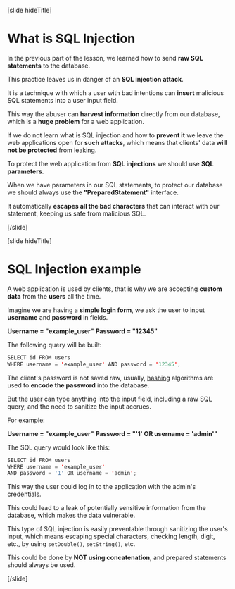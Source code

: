[slide hideTitle]

# What is SQL Injection

In the previous part of the lesson, we learned how to send **raw SQL statements** to the database.

This practice leaves us in danger of an **SQL injection attack**.

It is a technique with which a user with bad intentions can **insert** malicious SQL statements into a user input field.

This way the abuser can **harvest information** directly from our database, which is a **huge problem** for a web application.

If we do not learn what is SQL injection and how to **prevent it** we leave the web applications open for **such attacks**, which means that clients' data **will not be protected** from leaking.

To protect the web application from **SQL injections** we should use **SQL parameters**.

When we have parameters in our SQL statements, to protect our database we should always use the **"PreparedStatement"** interface.

It automatically **escapes all the bad characters** that can interact with our statement, keeping us safe from malicious SQL.

[/slide]

[slide hideTitle]

# SQL Injection example

A web application is used by clients, that is why we are accepting **custom data** from the **users** all the time.

Imagine we are having a **simple login form**, we ask the user to input **username** and **password** in fields. 

**Username = "example_user"**
**Password = "12345"**

The following query will be built:

```java
SELECT id FROM users
WHERE username = 'example_user' AND password = '12345';
```

The client's password is not saved raw, usually, [hashing](https://en.wikipedia.org/wiki/Cryptographic_hash_function) algorithms are used to **encode the password** into the database. 

But the user can type anything into the input field, including a raw SQL query, and the need to sanitize the input accrues.

For example:

**Username = "example_user"**
**Password = "'1' OR username = 'admin'"**

The SQL query would look like this:

```java
SELECT id FROM users
WHERE username = 'example_user'
AND password = '1' OR username = 'admin';
```
This way the user could log in to the application with the admin's credentials.

This could lead to a leak of potentially sensitive information from the database, which makes the data vulnerable.

This type of SQL injection is easily preventable through sanitizing the user's input, which means escaping special characters, checking length, digit, etc., by using `setDouble()`, `setString()`, etc.

This could be done by **NOT using concatenation**, and prepared statements should always be used.

[/slide]
